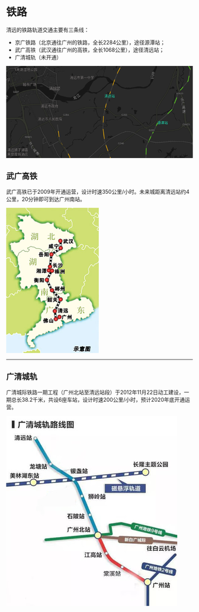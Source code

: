 # 铁路

清远的铁路轨道交通主要有三条线：

- 京广铁路（北京通往广州的铁路，全长2284公里），途径源潭站；
- 武广高铁（武汉通往广州的高铁，全长1068公里），途径清远站；
- 广清城轨（未开通）

![](../_static/traffic_qingyuan_railway.png)

## 武广高铁

武广高铁已于2009年开通运营，设计时速350公里/小时。未来城距离清远站约4公里，20分钟即可到达广州南站。

![](../_static/Wuhan-Guangzhou_High_Speed_Rail.jpg)


---


## 广清城轨

广清城际铁路一期工程（广州北站至清远站段）于2012年11月22日动工建设，一期总长38.2千米，共设6座车站，设计时速200公里/小时，预计2020年底开通运营。

![](../_static/GuangQing_railway_plan.jpg)

